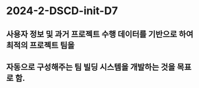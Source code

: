 # 2024-2-DSCD-init-D7


## 사용자 정보 및 과거 프로젝트 수행 데이터를 기반으로 하여 최적의 프로젝트 팀을  
## 자동으로 구성해주는 팀 빌딩 시스템을 개발하는 것을 목표로 함.  
